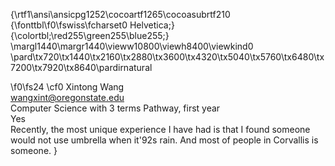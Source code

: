 {\rtf1\ansi\ansicpg1252\cocoartf1265\cocoasubrtf210
{\fonttbl\f0\fswiss\fcharset0 Helvetica;}
{\colortbl;\red255\green255\blue255;}
\margl1440\margr1440\vieww10800\viewh8400\viewkind0
\pard\tx720\tx1440\tx2160\tx2880\tx3600\tx4320\tx5040\tx5760\tx6480\tx7200\tx7920\tx8640\pardirnatural

\f0\fs24 \cf0 Xintong Wang\
wangxint@oregonstate.edu\
Computer Science with 3 terms Pathway, first year\
Yes\
Recently, the most unique experience I have had is that I found someone would not use umbrella when it\'92s rain. And most of people in Corvallis is someone. }
